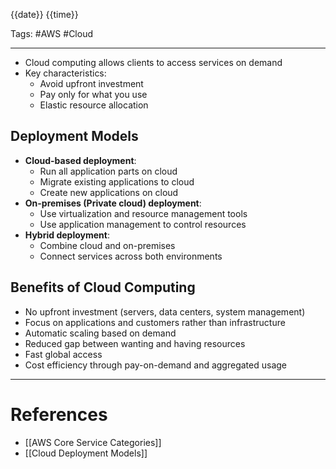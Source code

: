 {{date}} {{time}}

Tags: #AWS #Cloud

---

- Cloud computing allows clients to access services on demand
- Key characteristics:
  - Avoid upfront investment
  - Pay only for what you use
  - Elastic resource allocation

## Deployment Models

- **Cloud-based deployment**:
  - Run all application parts on cloud
  - Migrate existing applications to cloud
  - Create new applications on cloud
- **On-premises (Private cloud) deployment**:
  - Use virtualization and resource management tools
  - Use application management to control resources
- **Hybrid deployment**:
  - Combine cloud and on-premises
  - Connect services across both environments

## Benefits of Cloud Computing

- No upfront investment (servers, data centers, system management)
- Focus on applications and customers rather than infrastructure
- Automatic scaling based on demand
- Reduced gap between wanting and having resources
- Fast global access
- Cost efficiency through pay-on-demand and aggregated usage

---

# References

- [[AWS Core Service Categories]]
- [[Cloud Deployment Models]]
